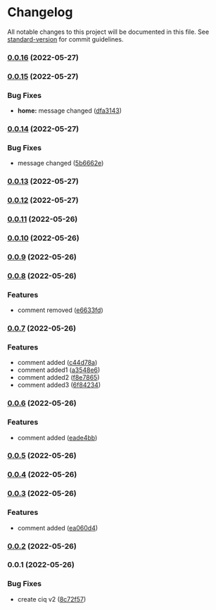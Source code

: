 # Changelog

All notable changes to this project will be documented in this file. See [standard-version](https://github.com/conventional-changelog/standard-version) for commit guidelines.

### [0.0.16](https://github.com/Rupnesh/ComponentLibrary/compare/v0.0.15...v0.0.16) (2022-05-27)

### [0.0.15](https://github.com/Rupnesh/ComponentLibrary/compare/v0.0.14...v0.0.15) (2022-05-27)


### Bug Fixes

* **home:** message changed ([dfa3143](https://github.com/Rupnesh/ComponentLibrary/commit/dfa314398ebe5d14b864a6302cedbf312bf02a93))

### [0.0.14](https://github.com/Rupnesh/ComponentLibrary/compare/v0.0.13...v0.0.14) (2022-05-27)


### Bug Fixes

* message changed ([5b6662e](https://github.com/Rupnesh/ComponentLibrary/commit/5b6662efc87ce7daea48af03bfd65bd00403f8b5))

### [0.0.13](https://github.com/Rupnesh/ComponentLibrary/compare/v0.0.12...v0.0.13) (2022-05-27)

### [0.0.12](https://github.com/Rupnesh/ComponentLibrary/compare/v0.0.11...v0.0.12) (2022-05-27)

### [0.0.11](https://github.com/Rupnesh/ComponentLibrary/compare/v0.0.10...v0.0.11) (2022-05-26)

### [0.0.10](https://github.com/Rupnesh/ComponentLibrary/compare/v0.0.9...v0.0.10) (2022-05-26)

### [0.0.9](https://github.com/Rupnesh/ComponentLibrary/compare/v0.0.8...v0.0.9) (2022-05-26)

### [0.0.8](https://github.com/Rupnesh/ComponentLibrary/compare/v0.0.7...v0.0.8) (2022-05-26)


### Features

* comment removed ([e6633fd](https://github.com/Rupnesh/ComponentLibrary/commit/e6633fd4775e82f3db30272d3a5f3afcee6c7dc9))

### [0.0.7](https://github.com/Rupnesh/ComponentLibrary/compare/v0.0.6...v0.0.7) (2022-05-26)


### Features

* comment added ([c44d78a](https://github.com/Rupnesh/ComponentLibrary/commit/c44d78a97de5c46b9d6b7bb0524825e6d805266b))
* comment added1 ([a3548e6](https://github.com/Rupnesh/ComponentLibrary/commit/a3548e6bc3c65b97728b1a12d3ab13d4ef499841))
* comment added2 ([f8e7865](https://github.com/Rupnesh/ComponentLibrary/commit/f8e78655bbcfe5350e490814a313ff1ee2fac597))
* comment added3 ([6f84234](https://github.com/Rupnesh/ComponentLibrary/commit/6f84234336d5aa886a8ce0feef89b3343ebfffc7))

### [0.0.6](https://github.com/Rupnesh/ComponentLibrary/compare/v0.0.5...v0.0.6) (2022-05-26)


### Features

* comment added ([eade4bb](https://github.com/Rupnesh/ComponentLibrary/commit/eade4bb2925909e21fc4323c314b157220509c76))

### [0.0.5](https://github.com/Rupnesh/ComponentLibrary/compare/v0.0.4...v0.0.5) (2022-05-26)

### [0.0.4](https://github.com/Rupnesh/ComponentLibrary/compare/v0.0.3...v0.0.4) (2022-05-26)

### [0.0.3](https://github.com/Rupnesh/ComponentLibrary/compare/v0.0.2...v0.0.3) (2022-05-26)


### Features

* comment added ([ea060d4](https://github.com/Rupnesh/ComponentLibrary/commit/ea060d4b1e3705d692e017c06d509619274a0387))

### [0.0.2](https://github.com/Rupnesh/ComponentLibrary/compare/v0.0.1...v0.0.2) (2022-05-26)

### 0.0.1 (2022-05-26)


### Bug Fixes

* create ciq v2 ([8c72f57](https://github.com/Rupnesh/ComponentLibrary/commit/8c72f57584bb957e5f303c4c18235d90154c5645))
